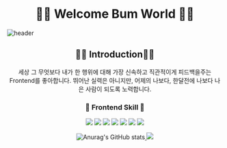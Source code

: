 <div align="center"><h1 id='1'> 🐅🐆 Welcome Bum World 🐅🐆 </h1></div>

<!--
**parksubeom/parksubeom** is a ✨ _special_ ✨ repository because its `README.md` (this file) appears on your GitHub profile.

Here are some ideas to get you started:

- 🔭 I’m currently working on ...
- 🌱 I’m currently learning ...
- 👯 I’m looking to collaborate on ...
- 🤔 I’m looking for help with ...
- 💬 Ask me about ...
- 📫 How to reach me: ...
- 😄 Pronouns: ...
- ⚡ Fun fact: ...
-->
![header](https://capsule-render.vercel.app/api?type=shark&color=auto&height=300&section=header&text=Bumpist%20Github&fontSize=90) 
<div align="center"><h2 id='1'> 🙋‍♂️ Introduction🙋‍♂️  </h2></div>
<div align="center"> 세상 그 무엇보다 내가 한 행위에 대해 가장 신속하고 직관적이게 피드백을주는  
Frontend를 좋아합니다.  뛰어난 실력은 아니지만, 어제의 나보다, 한달전에 나보다 나은 사람이 되도록 노력합니다.</div>

<div align="center"><h3 id='1'> 🐣 Frontend Skill 🐣 </h3></div>

<div align="center"><img src="https://img.shields.io/badge/React-61DAFB?style=flat&logo=React&logoColor=white"/>  <img src="https://img.shields.io/badge/JavaScript-F7DF1E?style=flat&logo=JavaScript&logoColor=white"/>  <img src="https://img.shields.io/badge/HTML5-E34F26?style=flat&logo=HTML5&logoColor=white"/>  <img src="https://img.shields.io/badge/CSS3-1572B6?style=flat&logo=CSS3&logoColor=white"/>  <img src="https://img.shields.io/badge/PHP-777BB4?style=flat&logo=PHP&logoColor=white"/>  <img src="https://img.shields.io/badge/Node.js-339933?style=flat&logo=Node.js&logoColor=white"/>  <img src="https://img.shields.io/badge/Figma-F24E1E?style=flat&logo=Figma&logoColor=white"/>
 
 <br>

![Anurag's GitHub stats](https://github-readme-stats.vercel.app/api?username=parksubeom&show_icons=true&theme=cobalt2)<a href="s">
  <img src="https://github-readme-stats.vercel.app/api/top-langs/?username=parksubeom&exclude_repo=Project_RetroAnimal_Generator.github.io&layout=compact&theme=cobalt2" />
</a>  </div>
 

